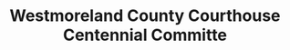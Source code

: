 ---
layout: repo
title: "Westmoreland County Courthouse Centennial Committe"
id: 13991
permalink: repos/13991/
---